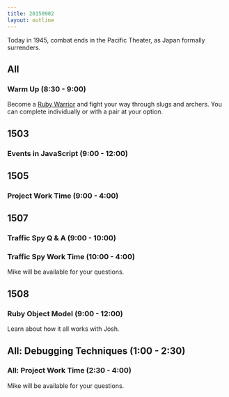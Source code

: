 ```yaml
---
title: 20150902
layout: outline
---
```


Today in 1945, combat ends in the Pacific Theater, as Japan formally surrenders.

## All

### Warm Up (8:30 - 9:00)

Become a [Ruby Warrior](https://www.bloc.io/ruby-warrior/) and fight your way through slugs and archers. You can complete individually or with a pair at your option.


## 1503

### Events in JavaScript (9:00 - 12:00)

### 


## 1505

### Project Work Time (9:00 - 4:00)


## 1507

### Traffic Spy Q & A (9:00 - 10:00)

### Traffic Spy Work Time (10:00 - 4:00)

Mike will be available for your questions.


## 1508

### Ruby Object Model (9:00 - 12:00)

Learn about how it all works with Josh.

## All: Debugging Techniques (1:00 - 2:30)


### All: Project Work Time (2:30 - 4:00)

Mike will be available for your questions.

